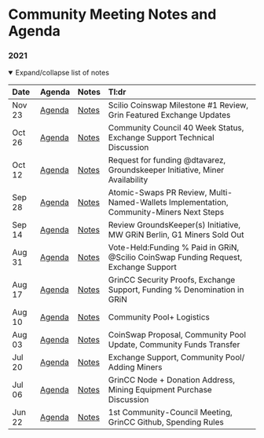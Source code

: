 
# Community Meeting Notes and Agenda

### 2021
<details open>
<summary>Expand/collapse list of notes</summary>

Date | Agenda | Notes  | Tl:dr |
|:---|:---|---|:---|
Nov 23 | [Agenda](https://github.com/grincc/agenda/issues/25)| [Notes](notes/09-23-2021-council-meeting-notes.md) | Scilio Coinswap Milestone #1 Review, Grin Featured Exchange Updates  
Oct 26 | [Agenda](https://github.com/grincc/agenda/issues/20)| [Notes](notes/26-10-2021-community-meeting-notes.md) | Community Council 40 Week Status, Exchange Support Technical Discussion |  
Oct 12 | [Agenda](https://github.com/grincc/agenda/issues/18)| [Notes](notes/12-10-2021-council-meeting-notes.md) | Request for funding @dtavarez, Groundskeeper Initiative, Miner Availability |
Sep 28 | [Agenda](https://github.com/grincc/agenda/issues/16)| [Notes](notes/28-09-2021-community-meeting-notes.md) | Atomic-Swaps PR Review, Multi-Named-Wallets Implementation, Community-Miners Next Steps  |
Sep 14 | [Agenda](https://github.com/grincc/agenda/issues/14)| [Notes](notes/14-09-2021-council-meeting-notes.md) | Review GroundsKeeper(s) Initiative, MW GRiN Berlin, G1 Miners Sold Out  |
Aug 31 | [Agenda](https://github.com/grincc/agenda/issues/12)| [Notes](notes/31-08-2021-council-meeting-notes.md) | Vote-Held:Funding % Paid in GRiN, @Scilio CoinSwap Funding Request, Exchange Support |
Aug 17 | [Agenda](https://github.com/grincc/agenda/issues/9)| [Notes](notes/17-08-2021-council-meeting-notes.md) | GrinCC Security Proofs, Exchange Support, Funding % Denomination in GRiN  |
Aug 10 | [Agenda](https://github.com/grincc/agenda/issues/8)| [Notes](notes/10-08-2021-council-meeting-notes.md) | Community Pool+ Logistics |  |
Aug 03 | [Agenda](https://github.com/grincc/agenda/issues/7)| [Notes](notes/03-08-2021-council-meeting-notes.md) | CoinSwap Proposal, Community Pool Update, Community Funds Transfer |
Jul 20 | [Agenda](https://github.com/grincc/agenda/issues/5)| [Notes](notes/20-07-2021-council-meeting-notes.md) | Exchange Support, Community Pool/ Adding Miners |
Jul 06 | [Agenda](https://github.com/grincc/agenda/issues/2)| [Notes](notes/06-07-2021-council-meeting-notes.md) | GrinCC Node + Donation Address, Mining Equipment Purchase Discussion |
Jun 22 | [Agenda](https://github.com/grincc/agenda/issues/1)| [Notes](notes/22-06-2021-council-meeting-notes.md) | 1st Community-Council Meeting, GrinCC Github, Spending Rules | |
</details>

